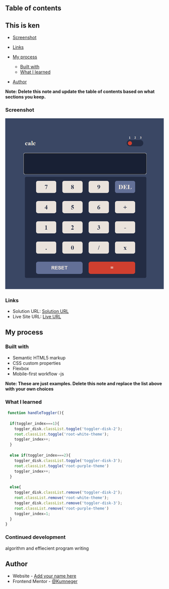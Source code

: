  

## Table of contents

## This is ken 
 
  - [Screenshot](#screenshot)
  - [Links](#links)
- [My process](#my-process)
  - [Built with](#built-with)
  - [What I learned](#what-i-learned)
 
 
- [Author](#author)
 

**Note: Delete this note and update the table of contents based on what sections you keep.**

 
 

### Screenshot

![](./image.png)
 

### Links

- Solution URL: [Solution URL ](https://your-solution-url.com)
- Live Site URL: [Live URL](https://kumneger49.github.io/Calculator/)

## My process

### Built with

- Semantic HTML5 markup
- CSS custom properties
- Flexbox
- Mobile-first workflow
-js
 

**Note: These are just examples. Delete this note and replace the list above with your own choices**

### What I learned
 

 
```js
 function handleToggler(){
  
  if(toggler_index===1){
    toggler_disk.classList.toggle('toggler-disk-2');
    root.classList.toggle('root-white-theme');
    toggler_index++;
  }

  else if(toggler_index===2){
    toggler_disk.classList.toggle('toggler-disk-3');
    root.classList.toggle('root-purple-theme')
    toggler_index++;
  }

  else{
    toggler_disk.classList.remove('toggler-disk-2');
    root.classList.remove('root-white-theme');
    toggler_disk.classList.remove('toggler-disk-3');
    root.classList.remove('root-purple-theme')
    toggler_index=1;
  }
}
```

 

### Continued development

algorithm and effiecient program writing


## Author

- Website - [Add your name here](https://www.your-site.com)
- Frontend Mentor - [@Kumneger](https://www.frontendmentor.io/profile/kumneger)
 
 
 

